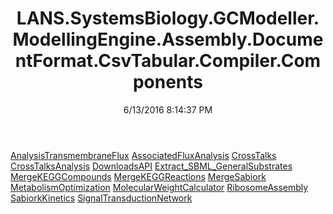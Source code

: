 ﻿---
title: LANS.SystemsBiology.GCModeller.ModellingEngine.Assembly.DocumentFormat.CsvTabular.Compiler.Components
date: 6/13/2016 8:14:37 PM
---

[AnalysisTransmembraneFlux](T-LANS.SystemsBiology.GCModeller.ModellingEngine.Assembly.DocumentFormat.CsvTabular.Compiler.Components.AnalysisTransmembraneFlux.html)
[AssociatedFluxAnalysis](T-LANS.SystemsBiology.GCModeller.ModellingEngine.Assembly.DocumentFormat.CsvTabular.Compiler.Components.AssociatedFluxAnalysis.html)
[CrossTalks](T-LANS.SystemsBiology.GCModeller.ModellingEngine.Assembly.DocumentFormat.CsvTabular.Compiler.Components.CrossTalks.html)
[CrossTalksAnalysis](T-LANS.SystemsBiology.GCModeller.ModellingEngine.Assembly.DocumentFormat.CsvTabular.Compiler.Components.CrossTalksAnalysis.html)
[DownloadsAPI](T-LANS.SystemsBiology.GCModeller.ModellingEngine.Assembly.DocumentFormat.CsvTabular.Compiler.Components.DownloadsAPI.html)
[Extract_SBML_GeneralSubstrates](T-LANS.SystemsBiology.GCModeller.ModellingEngine.Assembly.DocumentFormat.CsvTabular.Compiler.Components.Extract_SBML_GeneralSubstrates.html)
[MergeKEGGCompounds](T-LANS.SystemsBiology.GCModeller.ModellingEngine.Assembly.DocumentFormat.CsvTabular.Compiler.Components.MergeKEGGCompounds.html)
[MergeKEGGReactions](T-LANS.SystemsBiology.GCModeller.ModellingEngine.Assembly.DocumentFormat.CsvTabular.Compiler.Components.MergeKEGGReactions.html)
[MergeSabiork](T-LANS.SystemsBiology.GCModeller.ModellingEngine.Assembly.DocumentFormat.CsvTabular.Compiler.Components.MergeSabiork.html)
[MetabolismOptimization](T-LANS.SystemsBiology.GCModeller.ModellingEngine.Assembly.DocumentFormat.CsvTabular.Compiler.Components.MetabolismOptimization.html)
[MolecularWeightCalculator](T-LANS.SystemsBiology.GCModeller.ModellingEngine.Assembly.DocumentFormat.CsvTabular.Compiler.Components.MolecularWeightCalculator.html)
[RibosomeAssembly](T-LANS.SystemsBiology.GCModeller.ModellingEngine.Assembly.DocumentFormat.CsvTabular.Compiler.Components.RibosomeAssembly.html)
[SabiorkKinetics](T-LANS.SystemsBiology.GCModeller.ModellingEngine.Assembly.DocumentFormat.CsvTabular.Compiler.Components.SabiorkKinetics.html)
[SignalTransductionNetwork](T-LANS.SystemsBiology.GCModeller.ModellingEngine.Assembly.DocumentFormat.CsvTabular.Compiler.Components.SignalTransductionNetwork.html)
